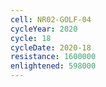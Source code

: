 ```yaml
---
cell: NR02-GOLF-04
cycleYear: 2020
cycle: 18
cycleDate: 2020-18
resistance: 1600000
enlightened: 598000
---
```

